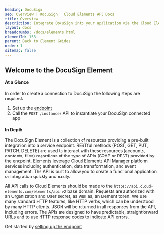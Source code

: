 ```yaml
---
heading: DocuSign
seo: Overview | DocuSign | Cloud Elements API Docs
title: Overview
description: Integrate DocuSign into your application via the Cloud Elements APIs.
layout: docs
breadcrumbs: /docs/elements.html
elementId: 158
parent: Back to Element Guides
order: 1
sitemap: false
---
```


## Welcome to the DocuSign Element


#### At a Glance

In order to create a connection to DocuSign the following steps are required:

1. Set up the [endpoint](docusign-endpoint-setup.html)
2. Call the `POST /instances` API to instantiate your DocuSign connected app

#### In Depth

The DocuSign Element is a collection of resources providing a pre-built integration into a service endpoint. RESTful methods (POST, GET, PUT, PATCH, DELETE) are used to interact with these resources (accounts, contacts, files) regardless of the type of APIs (SOAP or REST) provided by the endpoint. Elements leverage Cloud Elements API Manager platform services including authentication, data transformation, and event management.  The API is built to allow you to create a functional application or integration quickly and easily.

All API calls to Cloud Elements should be made to the `https://api.cloud-elements.com/elements/api-v2` base domain. Requests are authorized with an Organization and User secret, as well as, an Element token.  We use many standard HTTP features, like HTTP verbs, which can be understood by many HTTP clients. JSON will be returned in all responses from the API, including errors. The APIs are designed to have predictable, straightforward URLs and to use HTTP response codes to indicate API errors.

Get started by [setting up the endpoint](docusign-endpoint-setup.html).
